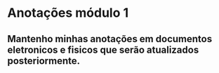 # Anotações módulo 1

## Mantenho minhas anotações em documentos eletronicos e fisicos que serão atualizados posteriormente.